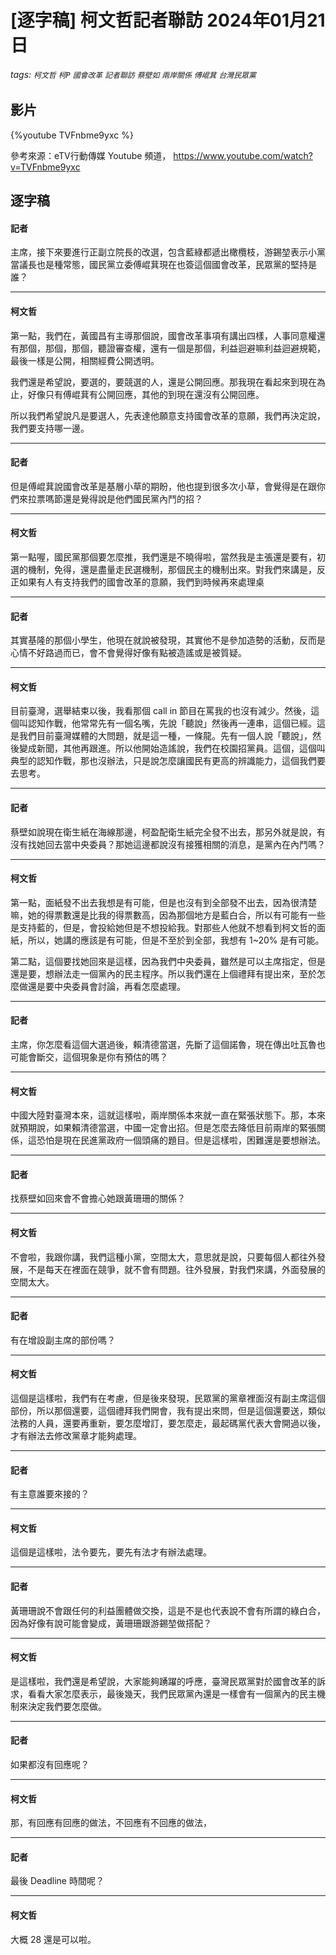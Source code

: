 # [逐字稿] 柯文哲記者聯訪 2024年01月21日

###### tags: `柯文哲` `柯P` `國會改革` `記者聯訪` `蔡壁如` `兩岸關係` `傅崐萁` `台灣民眾黨`

## 影片

{%youtube TVFnbme9yxc %}

參考來源：eTV行動傳媒 Youtube 頻道， https://www.youtube.com/watch?v=TVFnbme9yxc


## 逐字稿

#### 記者

主席，接下來要進行正副立院長的改選，包含藍綠都遞出橄欖枝，游錫堃表示小黨當議長也是種常態，國民黨立委傅崐萁現在也簽這個國會改革，民眾黨的堅持是誰？

---

#### 柯文哲

第一點，我們在，黃國昌有主導那個說，國會改革事項有講出四樣，人事同意權還有那個，那個，那個，聽證審查權，還有一個是那個，利益迴避嘛利益迴避規範，最後一樣是公開，相關經費公開透明。

我們還是希望說，要選的，要競選的人，還是公開回應。那我現在看起來到現在為止，好像只有傅崐萁有公開回應，其他的到現在還沒有公開回應。

所以我們希望說凡是要選人，先表達他願意支持國會改革的意願，我們再決定說，我們要支持哪一邊。

---

#### 記者

但是傅崐萁說國會改革是基層小草的期盼，他也提到很多次小草，會覺得是在跟你們來拉票嗎節還是覺得說是他們國民黨內鬥的招？

---

#### 柯文哲

第一點喔，國民黨那個要怎麼推，我們還是不曉得啦，當然我是主張還是要有，初選的機制，免得，還是盡量走民選機制，那個民主的機制出來。對我們來講是，反正如果有人有支持我們的國會改革的意願，我們到時候再來處理桌


---

#### 記者

其實基隆的那個小學生，他現在就說被發現，其實他不是參加造勢的活動，反而是心情不好路過而已，會不會覺得好像有點被造謠或是被質疑。

---

#### 柯文哲

目前臺灣，選舉結束以後，我看那個 call in 節目在罵我的也沒有減少。然後，這個叫認知作戰，他常常先有一個名嘴，先說「聽說」然後再一連串，這個已經。這是我們目前臺灣媒體的大問題，就是這一種，一條龍。先有一個人說「聽說」，然後變成新聞，其他再跟進。所以他開始造謠說，我們在校園招黨員。這個，這個叫典型的認知作戰，那也沒辦法，只是說怎麼讓國民有更高的辨識能力，這個我們要去思考。

---

#### 記者

蔡壁如說現在衛生紙在海線那邊，柯盈配衛生紙完全發不出去，那另外就是說，有沒有找她回去當中央委員？那她這邊都說沒有接獲相關的消息，是黨內在內鬥嗎？

---

#### 柯文哲

第一點，面紙發不出去我想是有可能，但是也沒有到全部發不出去，因為很清楚嘛，她的得票數還是比我的得票數高，因為那個地方是藍白合，所以有可能有一些是支持藍的，但是，會投給她但是不想投給我。對那些人他就不想看到柯文哲的面紙，所以，她講的應該是有可能，但是不至於到全部，我想有 1~20% 是有可能。

第二點，這個要找她回來是這樣，因為我們中央委員，雖然是可以主席指定，但是還是要，想辦法走一個黨內的民主程序。所以我們還在上個禮拜有提出來，至於怎麼做還是要中央委員會討論，再看怎麼處理。

---

#### 記者

主席，你怎麼看這個大選過後，賴清德當選，先斷了這個諾魯，現在傳出吐瓦魯也可能會斷交，這個現象是你有預估的嗎？

---

#### 柯文哲

中國大陸對臺灣本來，這就這樣啦，兩岸關係本來就一直在緊張狀態下。那，本來就預期說，如果賴清德當選，中國一定會出招。但是怎麼去降低目前兩岸的緊張關係，這恐怕是現在民進黨政府一個頭痛的題目。但是這樣啦，困難還是要想辦法。

---

#### 記者

找蔡壁如回來會不會擔心她跟黃珊珊的關係？

---

#### 柯文哲

不會啦，我跟你講，我們這種小黨，空間太大，意思就是說，只要每個人都往外發展，不是每天在裡面在競爭，就不會有問題。往外發展，對我們來講，外面發展的空間太大。

---

#### 記者

有在增設副主席的部份嗎？

---

#### 柯文哲

這個是這樣啦，我們有在考慮，但是後來發現，民眾黨的黨章裡面沒有副主席這個部份，所以那個還要，這個禮拜我們開會，我有提出來問，但是這個還要送，類似法務的人員，還要再重新，要怎麼增訂，要怎麼走，最起碼黨代表大會開過以後，才有辦法去修改黨章才能夠處理。

---

#### 記者

有主意誰要來接的？

---

#### 柯文哲

這個是這樣啦，法令要先，要先有法才有辦法處理。

---

#### 記者

黃珊珊說不會跟任何的利益團體做交換，這是不是也代表說不會有所謂的綠白合，因為好像有說可能會變成，黃珊珊跟游錫堃做搭配？

---

#### 柯文哲

是這樣啦，我們還是希望說，大家能夠踴躍的呼應，臺灣民眾黨對於國會改革的訴求，看看大家怎麼表示，最後幾天，我們民眾黨內還是一樣會有一個黨內的民主機制來決定我們要怎麼做。

---

#### 記者

如果都沒有回應呢？

---

#### 柯文哲

那，有回應有回應的做法，不回應有不回應的做法，

---

#### 記者

最後 Deadline 時間呢？

---

#### 柯文哲

大概 28 還是可以啦。